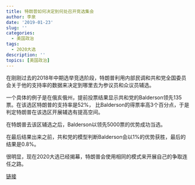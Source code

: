 ```yaml
---
title: 特朗普如何决定到何处召开竞选集会
author: 李泉
date: '2019-01-23'
slug: ''
categories:
  - 美国政治
tags:
  - 2020大选
description: ''
topics: [美国政治]
---
```


在刚刚过去的2018年中期选举竞选阶段，特朗普利用内部民调和共和党全国委员会关于他的支持率的数据来决定到哪里去为参议员和众议员辅选。

一个具体的例子是在俄亥俄州，提前投票结果显示共和党的Balderson领先135票。在该选区特朗普的支持率是52%， 比Balderson的得票率高3个百分点，于是判定特朗普在该选区开展辅选有提高空间。

在特朗普去该区辅选之后，Balderson以领先5000票的优势成功当选。

在最后结果出来之前，共和党的模型判断Balderson会以1%的优势获胜，最后的结果是0.8%。 

很明显，现在2020大选已经揭幕，特朗普会使用相同的模式来开展自己的争取连任之路。

[链接](https://www.axios.com/donald-trump-2018-midterm-elections-rallies-data-01afaf51-d0be-43a4-8219-670ca17054a5.html)